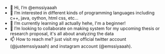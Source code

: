 - 👋 Hi, I’m @emssiyaaah
- 👀 I’m interested in different kinds of programming languages including c++, java, oython, html css, etc...
- 🌱 I’m currently learning all actually hehe, I'm a beginner!
- 💞️ I’m looking to collaborate on making system for my upcoming thesis or research proposal, it's all about analyzing the data
- 📫 How to reach me? just visit my official twitter account (@justemssiyaaah) and instagram account (@emssiyaaah).

<!---
emssiyaaah/emssiyaaah is a ✨ special ✨ repository because its `README.md` (this file) appears on your GitHub profile.
You can click the Preview link to take a look at your changes.
--->
